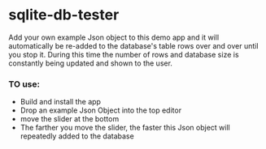 # sqlite-db-tester
Add your own example Json object to this demo app and it will automatically be re-added to the database's table rows over and over until you stop it.  During this time the number of rows and database size is constantly being updated and shown to the user.

### TO use:
* Build and install the app
* Drop an example Json Object into the top editor
* move the slider at the bottom
* The farther you move the slider, the faster this Json object will repeatedly added to the database

